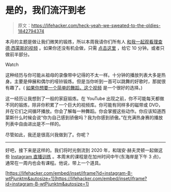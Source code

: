 # 是的，我们流汗到老

> 原文：<https://lifehacker.com/heck-yeah-we-sweated-to-the-oldies-1842794374>

本月的主题是做让我们微笑的锻炼，所以本周我请你们所有人 [和我一起观看理查德·西蒙斯的视频](https://vitals.lifehacker.com/for-this-weeks-fitness-challenge-were-sweatin-with-ric-1842729598) 。如果你还没有机会做，只需 [点击这里](https://www.youtube.com/watch?v=2wvV6wdXM_M) ，给它 10 分钟。或者只做前半部分。

Watch

这种经历与你可能从祖母的录像带中记得的不太一样。十分钟的播放列表大多是热身。主要是伸展和偶尔的哑铃锻炼。但是当你听到一首可以跳舞的好歌时，那就很有趣了。( [如果你想要一个简单的舞蹈，这个视频](https://www.youtube.com/watch?v=mVpIq-4UVG8) 是一个很好的选择。)

这一经历让我想到了一般的家庭锻炼。在 YouTube 出现之前，你不可能每天都做不同的锻炼，除非你积累了一个巨大的视频库。你可能有同样多的磁带或 DVD，并在它们之间循环播放。你会了解每一种舞蹈。你会掌握这些动作。你应该知道西蒙斯什么时候会说“你为自己感到骄傲吗？我为你感到骄傲。”在充满热身赛的播放列表中自由进出是不一样的。

尽管如此，我还是很高兴我做到了。你呢？

* * *

好吧，接下来是这样的。我们将时光倒流到 2020 年，和瑞安·赫夫灵顿一起做这些 [Instagram 直播训练](https://www.instagram.com/p/B-wtPjunktm/) 。本周末的课程是在加州时间中午(东海岸是下午 3 点)，通常在一周内也会有课程。他说，带上一个道具。

 [https://lifehacker.com/embed/inset/iframe?id=instagram-B-wtPjunktm&autosize=1](https://lifehacker.com/embed/inset/iframe?id=instagram-B-wtPjunktm&autosize=1)